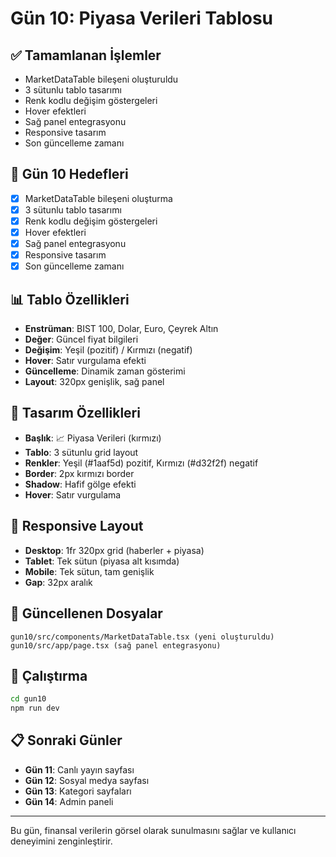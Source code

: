 # Gün 10: Piyasa Verileri Tablosu

## ✅ Tamamlanan İşlemler
- MarketDataTable bileşeni oluşturuldu
- 3 sütunlu tablo tasarımı
- Renk kodlu değişim göstergeleri
- Hover efektleri
- Sağ panel entegrasyonu
- Responsive tasarım
- Son güncelleme zamanı

## 🎯 Gün 10 Hedefleri
- [x] MarketDataTable bileşeni oluşturma
- [x] 3 sütunlu tablo tasarımı
- [x] Renk kodlu değişim göstergeleri
- [x] Hover efektleri
- [x] Sağ panel entegrasyonu
- [x] Responsive tasarım
- [x] Son güncelleme zamanı

## 📊 Tablo Özellikleri
- **Enstrüman**: BIST 100, Dolar, Euro, Çeyrek Altın
- **Değer**: Güncel fiyat bilgileri
- **Değişim**: Yeşil (pozitif) / Kırmızı (negatif)
- **Hover**: Satır vurgulama efekti
- **Güncelleme**: Dinamik zaman gösterimi
- **Layout**: 320px genişlik, sağ panel

## 🎨 Tasarım Özellikleri
- **Başlık**: 📈 Piyasa Verileri (kırmızı)
- **Tablo**: 3 sütunlu grid layout
- **Renkler**: Yeşil (#1aaf5d) pozitif, Kırmızı (#d32f2f) negatif
- **Border**: 2px kırmızı border
- **Shadow**: Hafif gölge efekti
- **Hover**: Satır vurgulama

## 📱 Responsive Layout
- **Desktop**: 1fr 320px grid (haberler + piyasa)
- **Tablet**: Tek sütun (piyasa alt kısımda)
- **Mobile**: Tek sütun, tam genişlik
- **Gap**: 32px aralık

## 📁 Güncellenen Dosyalar
```
gun10/src/components/MarketDataTable.tsx (yeni oluşturuldu)
gun10/src/app/page.tsx (sağ panel entegrasyonu)
```

## 🚀 Çalıştırma
```bash
cd gun10
npm run dev
```

## 📋 Sonraki Günler
- **Gün 11**: Canlı yayın sayfası
- **Gün 12**: Sosyal medya sayfası
- **Gün 13**: Kategori sayfaları
- **Gün 14**: Admin paneli

---

Bu gün, finansal verilerin görsel olarak sunulmasını sağlar ve kullanıcı deneyimini zenginleştirir.
